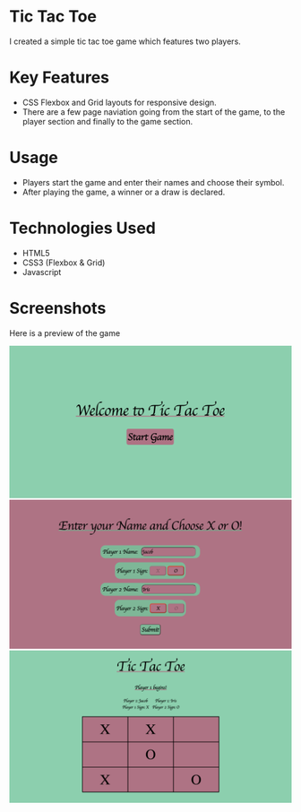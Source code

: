 # Tic Tac Toe

I created a simple tic tac toe game which features two players.

# Key Features
- CSS Flexbox and Grid layouts for responsive design.
- There are a few page naviation going from the start of the game, to the player section and finally to the game section. 

# Usage
- Players start the game and enter their names and choose their symbol.
- After playing the game, a winner or a draw is declared.

# Technologies Used
- HTML5
- CSS3 (Flexbox & Grid)
- Javascript

# Screenshots
Here is a preview of the game

![Screenshot of the Main Game page](Start-Game.png)
![Screenshot of the Player section](Player-section.png)
![Screenshot of the Game section](Game-section.png)
